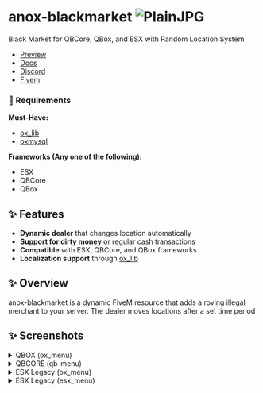 
# anox-blackmarket  ![PlainJPG](https://github.com/user-attachments/assets/6cef43a6-14b3-4ff9-a115-38c6487f2623)

Black Market for QBCore, QBox, and ESX with Random Location System  
- [Preview](https://www.youtube.com/watch?v=iX4n9J9sfHQ)
- [Docs](https://anoxstudios.gitbook.io/anoxstudios/free-scripts/anox-blackmarket)
- [Discord](https://discord.gg/gbJ5SyBJBv)
- [Fivem](https://forum.cfx.re/t/free-anox-blackmarket-moving-black-market-dealer-for-esx-qbcore-qbox/5323247)

### 🔧 Requirements

**Must-Have:**  
- [ox_lib](https://github.com/overextended/ox_lib)  
- [oxmysql](https://github.com/overextended/oxmysql)  

**Frameworks (Any one of the following):**  
- ESX  
- QBCore  
- QBox  

## ✨ Features

- **Dynamic dealer** that changes location automatically  
- **Support for dirty money** or regular cash transactions  
- **Compatible** with ESX, QBCore, and QBox frameworks  
- **Localization support** through [ox_lib](https://github.com/overextended/ox_lib)


## ✨ Overview
anox-blackmarket is a dynamic FiveM resource that adds a roving illegal merchant to your server. The dealer moves locations after a set time period

## ✨ Screenshots

<details>
  <summary>QBOX (ox_menu)</summary>
  <img src="https://github.com/user-attachments/assets/a5a58d70-dc05-4f5a-92c8-06a4f7746f33" width="100%">
</details>

<details>
  <summary>QBCORE (qb-menu)</summary>
  <img src="https://github.com/user-attachments/assets/9bf0b091-89cb-4148-bd4f-5e8823d333d6" width="100%">
</details>

<details>
  <summary>ESX Legacy (ox_menu)</summary>
  <img src="https://github.com/user-attachments/assets/1b8f2055-be89-4c74-b6aa-59853c8273a4" width="100%">
</details>

<details>
  <summary>ESX Legacy (esx_menu)</summary>
  <img src="https://github.com/user-attachments/assets/8906921a-b932-4a64-b8e6-273a63b9e03c" width="100%">
</details>

